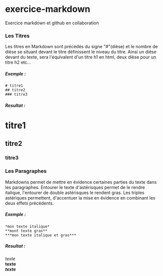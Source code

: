 # exercice-markdown
Exercice markdown et github en collaboration

### Les Titres

Les titres en Markdown sont précédés du signe "#"(dièse)
et le nombre de dièse se situant devant le titre définissent le 
niveau du titre. Ainsi un dièse devant du texte, sera l'équivalent d'un titre h1 en html,
deux dièse pour un titre h2 etc...

##### Exemple :  

````
# titre1  
## titre2   
### titre3 
````

##### Resultat :
# titre1   
## titre2  
### titre3


### Les Paragraphes

Markdowns permet de mettre en évidence certaines parties du texte dans les paragraphes. Entourer 
le texte d'astérisques permet de le rendre italique, l'entourer de double astérisques 
le rendent gras. Les triples astériques permettent, d'accentuer la mise en évidence en combinant les 
deux effets précédents.

##### Exemple :  

````
*mon texte italique* 
**mont texte gras**   
***mon texte italique et gras***
````

##### Resultat :
*texte*   
**texte**     
***texte***

